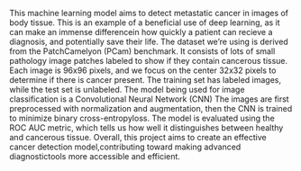 This machine learning model aims to detect metastatic cancer in images of body tissue. This is an example of a beneficial use of deep learning, as it can make an immense differencein how quickly a patient can recieve a diagnosis, and potentially save their life. The dataset we’re using is derived from the PatchCamelyon (PCam) benchmark. It consists of lots of small pathology image patches labeled to show if they contain cancerous tissue. Each image is 96x96 pixels, and we focus on the center 32x32 pixels to determine if there is cancer present. The training set has labeled images, while the test set is unlabeled. The model being used for image classification is a Convolutional Neural Network (CNN) The images are first preprocessed with normalization and augmentation, then the CNN is trained to minimize binary cross-entropyloss. The model is evaluated using the ROC AUC metric, which tells us how well it distinguishes between healthy and cancerous tissue. Overall, this project aims to create an effective cancer detection model,contributing toward making advanced diagnostictools more accessible and efficient.
